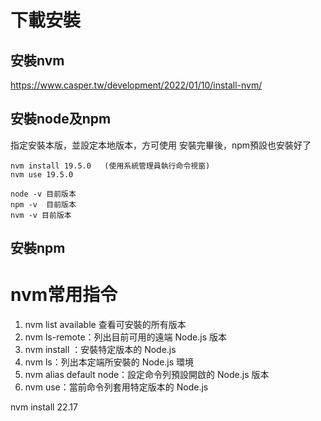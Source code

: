 # 下載安裝

## 安裝nvm
https://www.casper.tw/development/2022/01/10/install-nvm/

## 安裝node及npm
指定安裝本版，並設定本地版本，方可使用
安裝完畢後，npm預設也安裝好了
```
nvm install 19.5.0   (使用系統管理員執行命令視窗)
nvm use 19.5.0 

node -v 目前版本
npm -v  目前版本
nvm -v 目前版本
```


## 安裝npm


# nvm常用指令

1. nvm list available   查看可安裝的所有版本
1. nvm ls-remote：列出目前可用的遠端 Node.js 版本
2. nvm install ：安裝特定版本的 Node.js
3. nvm ls：列出本定端所安裝的 Node.js 環境
4. nvm alias default node：設定命令列預設開啟的 Node.js 版本
5. nvm use：當前命令列套用特定版本的 Node.js

nvm install 22.17